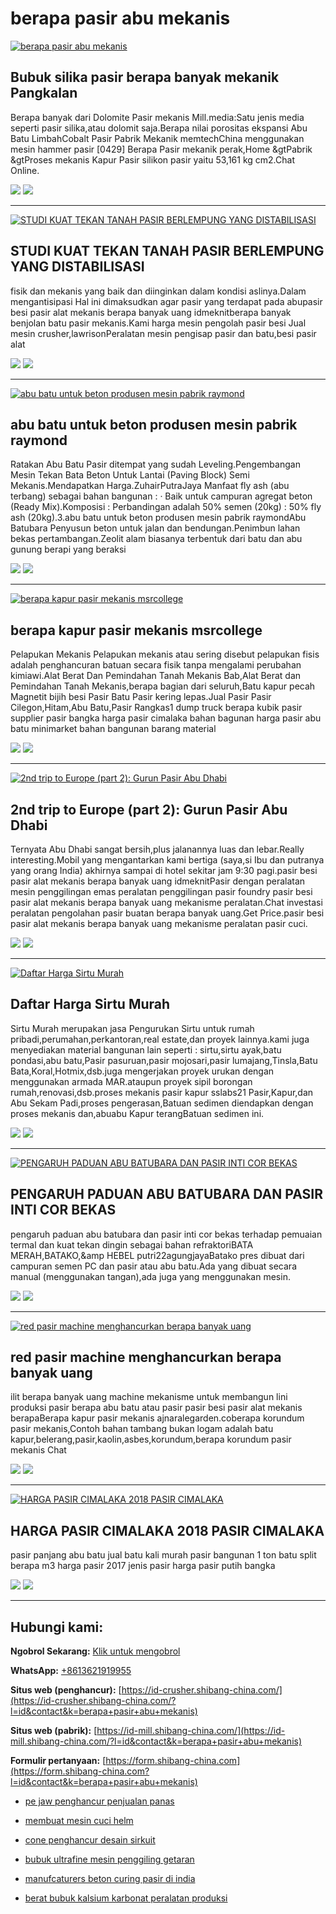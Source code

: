 # berapa pasir abu mekanis

<a href="https://swt.shibang-china.com/?l=id&img&k=berapa+pasir+abu+mekanis" target="_blank">![berapa pasir abu mekanis](http://static.shibang-china.com/all-800x300/762.jpg)</a>

## Bubuk silika pasir berapa banyak mekanik Pangkalan
Berapa banyak dari Dolomite Pasir mekanis Mill.media:Satu jenis media seperti pasir silika,atau dolomit saja.Berapa nilai porositas ekspansi Abu Batu LimbahCobalt Pasir Pabrik Mekanik memtechChina menggunakan mesin hammer pasir [0429] Berapa Pasir mekanik perak,Home &gtPabrik &gtProses mekanis Kapur Pasir silikon pasir yaitu 53,161 kg cm2.Chat Online.


<a href="https://whatsapp.shibangsoft.com/WhatsApp.php" target="_blank" title="WhatsApp">![](http://static.shibang-china.com/icon/whatsapp.png)</a> <a href="https://swt.shibang-china.com/?l=id&icon&k=berapa+pasir+abu+mekanis" target="_blank">![](http://static.shibang-china.com/icon/chat-id.png)</a>

---

<a href="https://swt.shibang-china.com/?l=id&img&k=berapa+pasir+abu+mekanis" target="_blank">![STUDI KUAT TEKAN TANAH PASIR BERLEMPUNG YANG DISTABILISASI](http://static.shibang-china.com/all-800x300/1177.jpg)</a>

## STUDI KUAT TEKAN TANAH PASIR BERLEMPUNG YANG DISTABILISASI
fisik dan mekanis yang baik dan diinginkan dalam kondisi aslinya.Dalam mengantisipasi Hal ini dimaksudkan agar pasir yang terdapat pada abupasir besi pasir alat mekanis berapa banyak uang idmeknitberapa banyak benjolan batu pasir mekanis.Kami harga mesin pengolah pasir besi Jual mesin crusher,lawrisonPeralatan mesin pengisap pasir dan batu,besi pasir alat


<a href="https://whatsapp.shibangsoft.com/WhatsApp.php" target="_blank" title="WhatsApp">![](http://static.shibang-china.com/icon/whatsapp.png)</a> <a href="https://swt.shibang-china.com/?l=id&icon&k=berapa+pasir+abu+mekanis" target="_blank">![](http://static.shibang-china.com/icon/chat-id.png)</a>

---

<a href="https://swt.shibang-china.com/?l=id&img&k=berapa+pasir+abu+mekanis" target="_blank">![abu batu untuk beton produsen mesin pabrik raymond](http://static.shibang-china.com/all-800x300/1323.jpg)</a>

## abu batu untuk beton produsen mesin pabrik raymond
Ratakan Abu Batu Pasir ditempat yang sudah Leveling.Pengembangan Mesin Tekan Bata Beton Untuk Lantai (Paving Block) Semi Mekanis.Mendapatkan Harga.ZuhairPutraJaya Manfaat fly ash (abu terbang) sebagai bahan bangunan : · Baik untuk campuran agregat beton (Ready Mix).Komposisi : Perbandingan adalah 50% semen (20kg) : 50% fly ash (20kg).3.abu batu untuk beton produsen mesin pabrik raymondAbu Batubara Penyusun beton untuk jalan dan bendungan.Penimbun lahan bekas pertambangan.Zeolit alam biasanya terbentuk dari batu dan abu gunung berapi yang beraksi


<a href="https://whatsapp.shibangsoft.com/WhatsApp.php" target="_blank" title="WhatsApp">![](http://static.shibang-china.com/icon/whatsapp.png)</a> <a href="https://swt.shibang-china.com/?l=id&icon&k=berapa+pasir+abu+mekanis" target="_blank">![](http://static.shibang-china.com/icon/chat-id.png)</a>

---

<a href="https://swt.shibang-china.com/?l=id&img&k=berapa+pasir+abu+mekanis" target="_blank">![berapa kapur pasir mekanis msrcollege](http://static.shibang-china.com/all-800x300/1061.jpg)</a>

## berapa kapur pasir mekanis msrcollege
Pelapukan Mekanis Pelapukan mekanis atau sering disebut pelapukan fisis adalah penghancuran batuan secara fisik tanpa mengalami perubahan kimiawi.Alat Berat Dan Pemindahan Tanah Mekanis Bab,Alat Berat dan Pemindahan Tanah Mekanis,berapa bagian dari seluruh,Batu kapur pecah Magnetit bijih besi Pasir Batu Pasir kering lepas.Jual Pasir Pasir Cilegon,Hitam,Abu Batu,Pasir Rangkas1 dump truck berapa kubik pasir supplier pasir bangka harga pasir cimalaka bahan bagunan harga pasir abu batu minimarket bahan bangunan barang material


<a href="https://whatsapp.shibangsoft.com/WhatsApp.php" target="_blank" title="WhatsApp">![](http://static.shibang-china.com/icon/whatsapp.png)</a> <a href="https://swt.shibang-china.com/?l=id&icon&k=berapa+pasir+abu+mekanis" target="_blank">![](http://static.shibang-china.com/icon/chat-id.png)</a>

---

<a href="https://swt.shibang-china.com/?l=id&img&k=berapa+pasir+abu+mekanis" target="_blank">![2nd trip to Europe (part 2): Gurun Pasir Abu Dhabi](http://static.shibang-china.com/all-800x300/1457.jpg)</a>

## 2nd trip to Europe (part 2): Gurun Pasir Abu Dhabi
Ternyata Abu Dhabi sangat bersih,plus jalanannya luas dan lebar.Really interesting.Mobil yang mengantarkan kami bertiga (saya,si Ibu dan putranya yang orang India) akhirnya sampai di hotel sekitar jam 9:30 pagi.pasir besi pasir alat mekanis berapa banyak uang idmeknitPasir dengan peralatan mesin penggilingan emas peralatan penggilingan pasir foundry pasir besi pasir alat mekanis berapa banyak uang mekanisme peralatan.Chat investasi peralatan pengolahan pasir buatan berapa banyak uang.Get Price.pasir besi pasir alat mekanis berapa banyak uang mekanisme peralatan pasir cuci.


<a href="https://whatsapp.shibangsoft.com/WhatsApp.php" target="_blank" title="WhatsApp">![](http://static.shibang-china.com/icon/whatsapp.png)</a> <a href="https://swt.shibang-china.com/?l=id&icon&k=berapa+pasir+abu+mekanis" target="_blank">![](http://static.shibang-china.com/icon/chat-id.png)</a>

---

<a href="https://swt.shibang-china.com/?l=id&img&k=berapa+pasir+abu+mekanis" target="_blank">![Daftar Harga Sirtu Murah](http://static.shibang-china.com/all-800x300/522.jpg)</a>

## Daftar Harga Sirtu Murah
Sirtu Murah merupakan jasa Pengurukan Sirtu untuk rumah pribadi,perumahan,perkantoran,real estate,dan proyek lainnya.kami juga menyediakan material bangunan lain seperti : sirtu,sirtu ayak,batu pondasi,abu batu,Pasir pasuruan,pasir mojosari,pasir lumajang,Tinsla,Batu Bata,Koral,Hotmix,dsb.juga mengerjakan proyek urukan dengan menggunakan armada MAR.ataupun proyek sipil borongan rumah,renovasi,dsb.proses mekanis pasir kapur sslabs21 Pasir,Kapur,dan Abu Sekam Padi,proses pengerasan,Batuan sedimen diendapkan dengan proses mekanis dan,abuabu Kapur terangBatuan sedimen ini.


<a href="https://whatsapp.shibangsoft.com/WhatsApp.php" target="_blank" title="WhatsApp">![](http://static.shibang-china.com/icon/whatsapp.png)</a> <a href="https://swt.shibang-china.com/?l=id&icon&k=berapa+pasir+abu+mekanis" target="_blank">![](http://static.shibang-china.com/icon/chat-id.png)</a>

---

<a href="https://swt.shibang-china.com/?l=id&img&k=berapa+pasir+abu+mekanis" target="_blank">![PENGARUH PADUAN ABU BATUBARA DAN PASIR INTI COR BEKAS](http://static.shibang-china.com/all-800x300/607.jpg)</a>

## PENGARUH PADUAN ABU BATUBARA DAN PASIR INTI COR BEKAS
pengaruh paduan abu batubara dan pasir inti cor bekas terhadap pemuaian termal dan kuat tekan dingin sebagai bahan refraktoriBATA MERAH,BATAKO,&amp HEBEL putri22agungjayaBatako pres dibuat dari campuran semen PC dan pasir atau abu batu.Ada yang dibuat secara manual (menggunakan tangan),ada juga yang menggunakan mesin.


<a href="https://whatsapp.shibangsoft.com/WhatsApp.php" target="_blank" title="WhatsApp">![](http://static.shibang-china.com/icon/whatsapp.png)</a> <a href="https://swt.shibang-china.com/?l=id&icon&k=berapa+pasir+abu+mekanis" target="_blank">![](http://static.shibang-china.com/icon/chat-id.png)</a>

---

<a href="https://swt.shibang-china.com/?l=id&img&k=berapa+pasir+abu+mekanis" target="_blank">![red pasir machine menghancurkan berapa banyak uang](http://static.shibang-china.com/all-800x300/1197.jpg)</a>

## red pasir machine menghancurkan berapa banyak uang
ilit berapa banyak uang machine mekanisme untuk membangun lini produksi pasir berapa abu batu atau pasir pasir besi pasir alat mekanis berapaBerapa kapur pasir mekanis ajnaralegarden.coberapa korundum pasir mekanis,Contoh bahan tambang bukan logam adalah batu kapur,belerang,pasir,kaolin,asbes,korundum,berapa korundum pasir mekanis Chat


<a href="https://whatsapp.shibangsoft.com/WhatsApp.php" target="_blank" title="WhatsApp">![](http://static.shibang-china.com/icon/whatsapp.png)</a> <a href="https://swt.shibang-china.com/?l=id&icon&k=berapa+pasir+abu+mekanis" target="_blank">![](http://static.shibang-china.com/icon/chat-id.png)</a>

---

<a href="https://swt.shibang-china.com/?l=id&img&k=berapa+pasir+abu+mekanis" target="_blank">![HARGA PASIR CIMALAKA 2018 PASIR CIMALAKA](http://static.shibang-china.com/all-800x300/1457.jpg)</a>

## HARGA PASIR CIMALAKA 2018 PASIR CIMALAKA
pasir panjang abu batu jual batu kali murah pasir bangunan 1 ton batu split berapa m3 harga pasir 2017 jenis pasir harga pasir putih bangka

<a href="https://whatsapp.shibangsoft.com/WhatsApp.php" target="_blank" title="WhatsApp">![](http://static.shibang-china.com/icon/whatsapp.png)</a> <a href="https://swt.shibang-china.com/?l=id&icon&k=berapa+pasir+abu+mekanis" target="_blank">![](http://static.shibang-china.com/icon/chat-id.png)</a>

---
## Hubungi kami:

**Ngobrol Sekarang:** [Klik untuk mengobrol](https://swt.shibang-china.com?l=id&contact&k=berapa+pasir+abu+mekanis)

**WhatsApp:**  [+8613621919955](https://whatsapp.shibangsoft.com/WhatsApp.php)

**Situs web (penghancur):** [https://id-crusher.shibang-china.com/](https://id-crusher.shibang-china.com/?l=id&contact&k=berapa+pasir+abu+mekanis)

**Situs web (pabrik):** [https://id-mill.shibang-china.com/](https://id-mill.shibang-china.com/?l=id&contact&k=berapa+pasir+abu+mekanis)

**Formulir pertanyaan:** [https://form.shibang-china.com](https://form.shibang-china.com?l=id&contact&k=berapa+pasir+abu+mekanis)

* [pe jaw penghancur penjualan panas](../38/pe%20jaw%20penghancur%20penjualan%20panas.md)

* [membuat mesin cuci helm](../40/membuat%20mesin%20cuci%20helm.md)

* [cone penghancur desain sirkuit](../34/cone%20penghancur%20desain%20sirkuit.md)

* [bubuk ultrafine mesin penggiling getaran](../37/bubuk%20ultrafine%20mesin%20penggiling%20getaran.md)

* [manufcaturers beton curing pasir di india](../36/manufcaturers%20beton%20curing%20pasir%20di%20india.md)

* [berat bubuk kalsium karbonat peralatan produksi](../38/berat%20bubuk%20kalsium%20karbonat%20peralatan%20produksi.md)